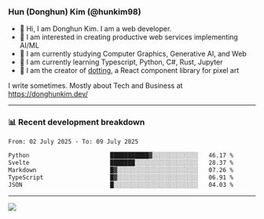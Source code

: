 ### Hun (Donghun) Kim (@hunkim98)

- 👋 Hi, I am Donghun Kim. I am a web developer. 
- 🤔 I am interested in creating productive web services implementing AI/ML
- 🔭 I am currently studying Computer Graphics, Generative AI, and Web 
- 🌱 I am currently learning Typescript, Python, C#, Rust, Jupyter
- 🎨 I am the creator of [dotting](https://github.com/hunkim98/dotting), a React component library for pixel art

I write sometimes. Mostly about Tech and Business at https://donghunkim.dev/

---
### 📊 Recent development breakdown
<!--START_SECTION:waka-->

```txt
From: 02 July 2025 - To: 09 July 2025

Python                       ███████████▓░░░░░░░░░░░░░   46.17 %
Svelte                       ███████░░░░░░░░░░░░░░░░░░   28.37 %
Markdown                     █▓░░░░░░░░░░░░░░░░░░░░░░░   07.26 %
TypeScript                   █▓░░░░░░░░░░░░░░░░░░░░░░░   06.91 %
JSON                         █░░░░░░░░░░░░░░░░░░░░░░░░   04.03 %
```

<!--END_SECTION:waka-->
---

<!-- <div align='center'> -->
  <img align="center" src="https://github-readme-stats.vercel.app/api?username=hunkim98&theme=dark&show_icons=true"/>
<!-- </div> -->
<!--
**hunkim98/hunkim98** is a ✨ _special_ ✨ repository because its `README.md` (this file) appears on your GitHub profile.

Here are some ideas to get you started:

- 🔭 I’m currently working on ...
- 🌱 I’m currently learning ...
- 👯 I’m looking to collaborate on ...
- 🤔 I’m looking for help with ...
- 💬 Ask me about ...
- 📫 How to reach me: ...
- 😄 Pronouns: ...
- ⚡ Fun fact: ...
-->
